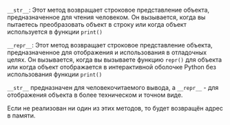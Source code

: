 `__str__`: Этот метод возвращает строковое представление объекта, предназначенное для чтения человеком. Он вызывается, когда вы пытаетесь преобразовать объект в строку или когда объект используется в функции `print()`

`__repr__`: Этот метод возвращает строковое представление объекта, предназначенное для отображения и использования в отладочных целях. Он вызывается, когда вы вызываете функцию `repr()` для объекта или когда объект отображается в интерактивной оболочке Python без использования функции `print()`

`__str__` предназначен для человекочитаемого вывода, а `__repr__` - для отображения объекта в более техническом и точном виде.

Если не реализован ни один из этих методов, то будет возвращён адрес в памяти.